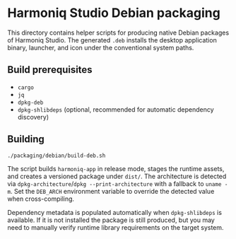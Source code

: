 # Harmoniq Studio Debian packaging

This directory contains helper scripts for producing native Debian packages of
Harmoniq Studio. The generated `.deb` installs the desktop application binary,
launcher, and icon under the conventional system paths.

## Build prerequisites

- `cargo`
- `jq`
- `dpkg-deb`
- `dpkg-shlibdeps` (optional, recommended for automatic dependency discovery)

## Building

```bash
./packaging/debian/build-deb.sh
```

The script builds `harmoniq-app` in release mode, stages the runtime assets, and
creates a versioned package under `dist/`. The architecture is detected via
`dpkg-architecture`/`dpkg --print-architecture` with a fallback to `uname -m`.
Set the `DEB_ARCH` environment variable to override the detected value when
cross-compiling.

Dependency metadata is populated automatically when `dpkg-shlibdeps` is
available. If it is not installed the package is still produced, but you may
need to manually verify runtime library requirements on the target system.
